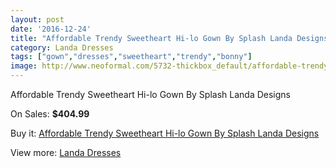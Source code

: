 ```yaml
---
layout: post
date: '2016-12-24'
title: "Affordable Trendy Sweetheart Hi-lo Gown By Splash Landa Designs"
category: Landa Dresses
tags: ["gown","dresses","sweetheart","trendy","bonny"]
image: http://www.neoformal.com/5732-thickbox_default/affordable-trendy-sweetheart-hi-lo-gown-by-splash-landa-designs.jpg
---
```

Affordable Trendy Sweetheart Hi-lo Gown By Splash Landa Designs

On Sales: **$404.99**
<a href="https://www.neoformal.com/en/landa-dresses/2091-affordable-trendy-sweetheart-hi-lo-gown-by-splash-landa-designs.html"><amp-img layout="responsive" width="600" height="600" src="//www.neoformal.com/5732-thickbox_default/affordable-trendy-sweetheart-hi-lo-gown-by-splash-landa-designs.jpg" alt="Affordable Trendy Sweetheart Hi-lo Gown By Splash Landa Designs 0" /></a>
<a href="https://www.neoformal.com/en/landa-dresses/2091-affordable-trendy-sweetheart-hi-lo-gown-by-splash-landa-designs.html"><amp-img layout="responsive" width="600" height="600" src="//www.neoformal.com/5733-thickbox_default/affordable-trendy-sweetheart-hi-lo-gown-by-splash-landa-designs.jpg" alt="Affordable Trendy Sweetheart Hi-lo Gown By Splash Landa Designs 1" /></a>
<a href="https://www.neoformal.com/en/landa-dresses/2091-affordable-trendy-sweetheart-hi-lo-gown-by-splash-landa-designs.html"><amp-img layout="responsive" width="600" height="600" src="//www.neoformal.com/5734-thickbox_default/affordable-trendy-sweetheart-hi-lo-gown-by-splash-landa-designs.jpg" alt="Affordable Trendy Sweetheart Hi-lo Gown By Splash Landa Designs 2" /></a>
<a href="https://www.neoformal.com/en/landa-dresses/2091-affordable-trendy-sweetheart-hi-lo-gown-by-splash-landa-designs.html"><amp-img layout="responsive" width="600" height="600" src="//www.neoformal.com/5735-thickbox_default/affordable-trendy-sweetheart-hi-lo-gown-by-splash-landa-designs.jpg" alt="Affordable Trendy Sweetheart Hi-lo Gown By Splash Landa Designs 3" /></a>

Buy it: [Affordable Trendy Sweetheart Hi-lo Gown By Splash Landa Designs](https://www.neoformal.com/en/landa-dresses/2091-affordable-trendy-sweetheart-hi-lo-gown-by-splash-landa-designs.html "Affordable Trendy Sweetheart Hi-lo Gown By Splash Landa Designs")

View more: [Landa Dresses](https://www.neoformal.com/en/17-landa-dresses "Landa Dresses")